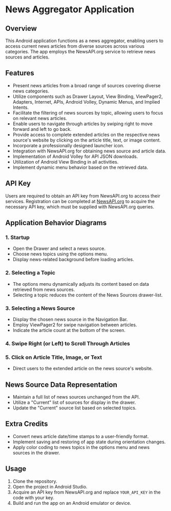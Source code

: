 # News Aggregator Application

## Overview

This Android application functions as a news aggregator, enabling users to access current news articles from diverse sources across various categories. The app employs the NewsAPI.org service to retrieve news sources and articles.

## Features

- Present news articles from a broad range of sources covering diverse news categories.
- Utilize components such as Drawer Layout, View Binding, ViewPager2, Adapters, Internet, APIs, Android Volley, Dynamic Menus, and Implied Intents.
- Facilitate the filtering of news sources by topic, allowing users to focus on relevant news articles.
- Enable users to navigate through articles by swiping right to move forward and left to go back.
- Provide access to complete extended articles on the respective news source's website by clicking on the article title, text, or image content.
- Incorporate a professionally designed launcher icon.
- Integration with NewsAPI.org for obtaining news source and article data.
- Implementation of Android Volley for API JSON downloads.
- Utilization of Android View Binding in all activities.
- Implement dynamic menu behavior based on the retrieved data.

## API Key

Users are required to obtain an API key from NewsAPI.org to access their services. Registration can be completed at [NewsAPI.org](https://newsapi.org/register) to acquire the necessary API key, which must be supplied with NewsAPI.org queries.

## Application Behavior Diagrams

### 1. Startup

- Open the Drawer and select a news source.
- Choose news topics using the options menu.
- Display news-related background before loading articles.

### 2. Selecting a Topic

- The options menu dynamically adjusts its content based on data retrieved from news sources.
- Selecting a topic reduces the content of the News Sources drawer-list.

### 3. Selecting a News Source

- Display the chosen news source in the Navigation Bar.
- Employ ViewPager2 for swipe navigation between articles.
- Indicate the article count at the bottom of the screen.

### 4. Swipe Right (or Left) to Scroll Through Articles

### 5. Click on Article Title, Image, or Text

- Direct users to the extended article on the news source's website.

## News Source Data Representation

- Maintain a full list of news sources unchanged from the API.
- Utilize a "Current" list of sources for display in the drawer.
- Update the "Current" source list based on selected topics.

## Extra Credits

- Convert news article date/time stamps to a user-friendly format.
- Implement saving and restoring of app state during orientation changes.
- Apply color coding to news topics in the options menu and news sources in the drawer.

## Usage

1. Clone the repository.
2. Open the project in Android Studio.
3. Acquire an API key from NewsAPI.org and replace `YOUR_API_KEY` in the code with your key.
4. Build and run the app on an Android emulator or device.
